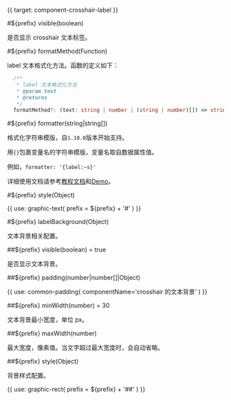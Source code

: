 {{ target: component-crosshair-label }}

<!-- ICrosshairLabelSpec -->

#${prefix} visible(boolean)

是否显示 crosshair 文本标签。

#${prefix} formatMethod(Function)

label 文本格式化方法。函数的定义如下：

```ts
  /**
   * label 文本格式化方法
   * @param text
   * @returns
   */
  formatMethod?: (text: string | number | (string | number)[]) => string | string[];
```

#${prefix} formatter(string|string[])

格式化字符串模版，自`1.10.0`版本开始支持。

用`{}`包裹变量名的字符串模版，变量名取自数据属性值。

例如，`formatter: '{label:~s}'`

详细使用文档请参考[教程文档](/vchart/guide/tutorial_docs/Chart_Plugins/Formatter)和[Demo](/vchart/demo/label/label-formatter)。

#${prefix} style(Object)

{{ use: graphic-text(
  prefix = ${prefix} + '#'
) }}

#${prefix} labelBackground(Object)

文本背景相关配置。

##${prefix} visible(boolean) = true

是否显示文本背景。

##${prefix} padding(number|number[]|Object)

{{ use: common-padding(
  componentName='crosshair 的文本背景'
) }}

##${prefix} minWidth(number) = 30

文本背景最小宽度，单位 px。

##${prefix} maxWidth(number)

最大宽度，像素值。当文字超过最大宽度时，会自动省略。

##${prefix} style(Object)

背景样式配置。

{{ use: graphic-rect(
  prefix = ${prefix} + '##'
) }}
